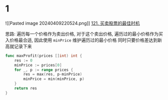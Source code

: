 # 1
![[Pasted image 20240409220524.png]]
[121. 买卖股票的最佳时机](https://leetcode.cn/problems/best-time-to-buy-and-sell-stock/)

思路: 遍历每一个价格作为卖出价格, 对于这个卖出价格, 遍历过的最小价格作为买入价格最合适, 因此使用 `minPrice` 维护遍历过的最小价格
同时只要价格差达到新高就记录下来

```go
func maxProfit(prices []int) int {
	res := 0
	minPrice := prices[0]
	for _, p := range prices {
		res = max(res, p-minPrice)
		minPrice = min(minPrice, p)
	}
	return res
}
```
